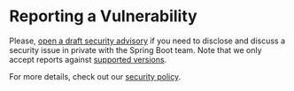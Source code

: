 # Reporting a Vulnerability

Please, [open a draft security advisory](https://github.com/spring-projects/security-advisories/security/advisories/new) if you need to disclose and discuss a security issue in private with the Spring Boot team. Note that we only accept reports against [supported versions](https://spring.io/projects/spring-boot#support).

For more details, check out our [security policy](https://spring.io/security-policy).
